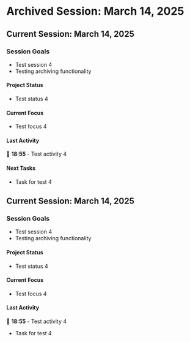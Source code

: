 # Archived Session: March 14, 2025

## Current Session: March 14, 2025

### Session Goals
- Test session 4
- Testing archiving functionality

#### Project Status
- Test status 4

#### Current Focus
- Test focus 4

#### Last Activity
🧪 **18:55** - Test activity 4

#### Next Tasks
- Task for test 4

## Current Session: March 14, 2025

### Session Goals
- Test session 4
- Testing archiving functionality

#### Project Status
- Test status 4

#### Current Focus
- Test focus 4

#### Last Activity
🧪 **18:55** - Test activity 4

- Task for test 4

